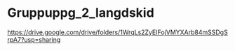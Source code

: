 # Gruppuppg_2_langdskid
https://drive.google.com/drive/folders/1WrqLs2ZyEIFojVMYXArb84mSSDgSrpA7?usp=sharing
